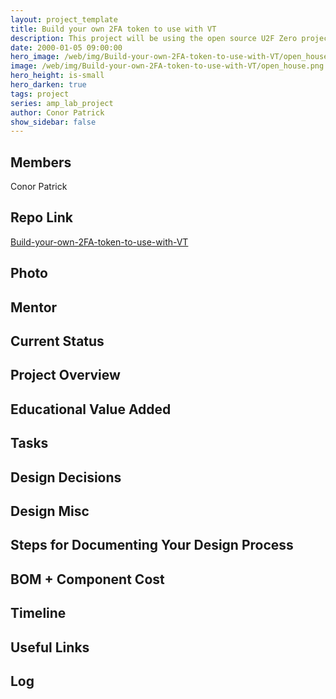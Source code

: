 ```yaml
---
layout: project_template
title: Build your own 2FA token to use with VT
description: This project will be using the open source U2F Zero project that allows any to make a personal and secure 2 factor authentication token.
date: 2000-01-05 09:00:00
hero_image: /web/img/Build-your-own-2FA-token-to-use-with-VT/open_house.png
image: /web/img/Build-your-own-2FA-token-to-use-with-VT/open_house.png
hero_height: is-small
hero_darken: true
tags: project
series: amp_lab_project
author: Conor Patrick
show_sidebar: false
---
```




## Members
Conor Patrick

## Repo Link
<a class="button is-link" href="https://github.com/Amp-Lab-at-VT/Build-your-own-2FA-token-to-use-with-VT" >Build-your-own-2FA-token-to-use-with-VT</a>

## Photo

## Mentor

## Current Status

## Project Overview


## Educational Value Added


## Tasks

## Design Decisions

## Design Misc

## Steps for Documenting Your Design Process

## BOM + Component Cost

## Timeline

## Useful Links

## Log
            